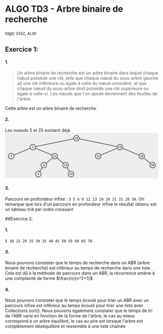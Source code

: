 # ALGO TD3 - Arbre binaire de recherche

###### tags: `ESGI`, `ALGO`

## Exercice 1:
#### 1. 
> Un arbre binaire de recherche est un arbre binaire dans lequel chaque nœud possède une clé,
> telle que chaque nœud du sous-arbre gauche ait une clé inférieure ou égale à celle du nœud considéré,
> et que chaque nœud du sous-arbre droit possède une clé supérieure ou égale à celle-ci.
> Les nœuds que l'on ajoute deviennent des feuilles de l'arbre.

Cette arbre est un arbre binaire de recherche.

#### 2.
Les noeuds 5 et 25 existent déjà
![img.png](gitressources/img.png)

#### 3.
Parcours en profondeur infixe : ```3 5 6 8 12 13 19 20 21 25 28 50```. On remarque que lors d'un parcours en profondeur infixe le résultat obtenu est un tableau trié par ordre croissant

##Exercice 2:
#### 1.
```5 10 15 20 25 30 35 40 45 50 55 60 65 70```

#### 3.
Nous pouvons constater que le temps de recherche dans un ABR (arbre binaire de recherche) est inférieur au temps de recherche dans une liste. Cela est dû à la méthode de parcours dans un ABR, la récurrence amène à une complexité de forme $\frac{n}{n^2+1}$

#### 4.
Nous pouvons constater que le temps écoulé pour trier un ABR avec un parcours infixe est inférieur au temps écoulé pour trier une liste avec Collections.sort().
Nous pouvons également constater que le temps de tri de l'ABR varie en fonction de la forme de l'arbre, le cas au mieux correspond à un arbre équilibré, le cas au pire est lorsque l'arbre est complètement déséquilibré et ressemble à une liste chaînée